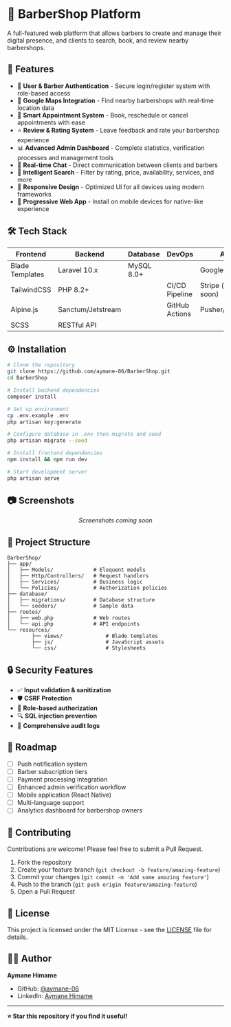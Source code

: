 # 💈 BarberShop Platform

A full-featured web platform that allows barbers to create and manage their digital presence, and clients to search, book, and review nearby barbershops.

## 🚀 Features

- 🔐 **User & Barber Authentication** - Secure login/register system with role-based access
- 📍 **Google Maps Integration** - Find nearby barbershops with real-time location data
- 📅 **Smart Appointment System** - Book, reschedule or cancel appointments with ease
- ⭐ **Review & Rating System** - Leave feedback and rate your barbershop experience
- 📊 **Advanced Admin Dashboard** - Complete statistics, verification processes and management tools
- 💬 **Real-time Chat** - Direct communication between clients and barbers
- 🔎 **Intelligent Search** - Filter by rating, price, availability, services, and more
- 🎨 **Responsive Design** - Optimized UI for all devices using modern frameworks
- 📱 **Progressive Web App** - Install on mobile devices for native-like experience

## 🛠️ Tech Stack

| Frontend | Backend | Database | DevOps | APIs |
|----------|---------|----------|--------|------|
| Blade Templates | Laravel 10.x | MySQL 8.0+ |  | Google Maps |
| TailwindCSS | PHP 8.2+ |  | CI/CD Pipeline | Stripe (coming soon) |
| Alpine.js | Sanctum/Jetstream |  | GitHub Actions | Pusher/Socket.io |
| SCSS | RESTful API | | |  |

## ⚙️ Installation

```bash
# Clone the repository
git clone https://github.com/aymane-06/BarberShop.git
cd BarberShop

# Install backend dependencies
composer install

# Set up environment
cp .env.example .env
php artisan key:generate

# Configure database in .env then migrate and seed
php artisan migrate --seed

# Install frontend dependencies
npm install && npm run dev

# Start development server
php artisan serve
```

## 📷 Screenshots

<div align="center">
    <p><i>Screenshots coming soon</i></p>
   
</div>

## 🧠 Project Structure

```
BarberShop/
├── app/
│   ├── Models/             # Eloquent models
│   ├── Http/Controllers/   # Request handlers
│   ├── Services/           # Business logic
│   └── Policies/           # Authorization policies
├── database/
│   ├── migrations/         # Database structure
│   └── seeders/            # Sample data
├── routes/
│   ├── web.php             # Web routes
│   └── api.php             # API endpoints
└── resources/
        ├── views/              # Blade templates
        ├── js/                 # JavaScript assets
        └── css/                # Stylesheets
```

## 🔒 Security Features

- ✅ **Input validation & sanitization**
- 🛡️ **CSRF Protection**
- 👮 **Role-based authorization**
- 🔍 **SQL injection prevention**
- 📝 **Comprehensive audit logs**

## 🚀 Roadmap

- [ ] Push notification system
- [ ] Barber subscription tiers
- [ ] Payment processing integration
- [ ] Enhanced admin verification workflow
- [ ] Mobile application (React Native)
- [ ] Multi-language support
- [ ] Analytics dashboard for barbershop owners

## 🤝 Contributing

Contributions are welcome! Please feel free to submit a Pull Request.

1. Fork the repository
2. Create your feature branch (`git checkout -b feature/amazing-feature`)
3. Commit your changes (`git commit -m 'Add some amazing feature'`)
4. Push to the branch (`git push origin feature/amazing-feature`)
5. Open a Pull Request

## 📄 License

This project is licensed under the MIT License - see the [LICENSE](LICENSE) file for details.

## 🙋‍♂️ Author

**Aymane Himame**
- GitHub: [@aymane-06](https://github.com/aymane-06)
- LinkedIn: [Aymane Himame](www.linkedin.com/in/aymane-himame)

---

**⭐ Star this repository if you find it useful!**
